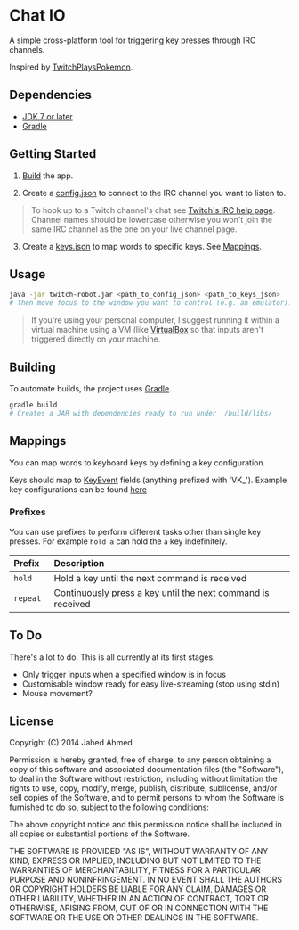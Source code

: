 # Chat IO

A simple cross-platform tool for triggering key presses through IRC channels.

Inspired by [TwitchPlaysPokemon](http://www.twitch.tv/twitchplayspokemon).

## Dependencies
* [JDK 7 or later](http://www.oracle.com/technetwork/java/javase/downloads/index.html)
* [Gradle](http://www.gradle.org/)

## Getting Started
1. [Build](#building) the app.

2. Create a [config.json](config.json.template) to connect to the IRC channel you want to listen to.

 > To hook up to a Twitch channel's chat see [Twitch's IRC help page](http://help.twitch.tv/customer/portal/articles/1302780-twitch-irc).
   Channel names should be lowercase otherwise you won't join the same IRC channel as the one on your live channel page.

3. Create a [keys.json](keys) to map words to specific keys. See [Mappings](#mappings).

## Usage
```sh
java -jar twitch-robot.jar <path_to_config_json> <path_to_keys_json>
# Then move focus to the window you want to control (e.g. an emulator).
```

> If you're using your personal computer, I suggest running it within a virtual machine using a VM
  (like [VirtualBox](https://www.virtualbox.org/) so that inputs aren't triggered directly on your machine.

## Building

To automate builds, the project uses [Gradle](http://www.gradle.org/).

```sh
gradle build
# Creates a JAR with dependencies ready to run under ./build/libs/
```

## Mappings
You can map words to keyboard keys by defining a key configuration.

Keys should map to [KeyEvent](http://docs.oracle.com/javase/7/docs/api/java/awt/event/KeyEvent.html) fields (anything prefixed with 'VK_').
Example key configurations can be found [here](keys)

### Prefixes
You can use prefixes to perform different tasks other than single key presses.
For example `hold a` can hold the `a` key indefinitely.

| Prefix | Description |
|:-------|:------------|
| `hold ` | Hold a key until the next command is received | 
| `repeat ` | Continuously press a key until the next command is received | 

## To Do
There's a lot to do. This is all currently at its first stages.

* Only trigger inputs when a specified window is in focus
* Customisable window ready for easy live-streaming (stop using stdin)
* Mouse movement?

## License

Copyright (C) 2014 Jahed Ahmed

Permission is hereby granted, free of charge, to any person obtaining a copy of
this software and associated documentation files (the "Software"), to deal in the
Software without restriction, including without limitation the rights to use, copy,
modify, merge, publish, distribute, sublicense, and/or sell copies of the Software,
and to permit persons to whom the Software is furnished to do so, subject to the
following conditions:
 
The above copyright notice and this permission notice shall be included in all copies
or substantial portions of the Software.
 
THE SOFTWARE IS PROVIDED "AS IS", WITHOUT WARRANTY OF ANY KIND, EXPRESS OR IMPLIED,
INCLUDING BUT NOT LIMITED TO THE WARRANTIES OF MERCHANTABILITY, FITNESS FOR A
PARTICULAR PURPOSE AND NONINFRINGEMENT. IN NO EVENT SHALL THE AUTHORS OR COPYRIGHT
HOLDERS BE LIABLE FOR ANY CLAIM, DAMAGES OR OTHER LIABILITY, WHETHER IN AN ACTION OF
CONTRACT, TORT OR OTHERWISE, ARISING FROM, OUT OF OR IN CONNECTION WITH THE SOFTWARE
OR THE USE OR OTHER DEALINGS IN THE SOFTWARE.
